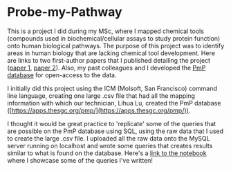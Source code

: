 # Probe-my-Pathway

This is a project I did during my MSc, where I mapped chemical tools (compounds used in biochemical/cellular assays to study protein function) onto human biological pathways. The purpose of this project was to identify areas in human biology that are lacking chemical tool development. Here are links to two first-author papers that I published detailing the project ([paper 1](https://www.sciencedirect.com/science/article/pii/S1359644624002691), [paper 2](https://academic.oup.com/database/article/doi/10.1093/database/baae116/7917298?login=false)). Also, my past colleagues and I developed the [PmP database](https://apps.thesgc.org/pmp/) for open-access to the data.

I initially did this project using the ICM (Molsoft, San Francisco) command line language, creating one large .csv file that had all the mapping information with which our technician, Lihua Lu, created the PmP database ([https://apps.thesgc.org/pmp/](https://apps.thesgc.org/pmp/)).

I thought it would be great practice to 'replicate' some of the queries that are possible on the PmP database using SQL, using the raw data that I used to create the large .csv file. I uploaded all the raw data onto the MySQL server running on localhost and wrote some queries that creates results similar to what is found on the database. Here's a [link to the notebook](https://github.com/angelahjkwak/Probe-my-Pathway/blob/main/PmP_in_SQL.ipynb) where I showcase some of the queries I've written! 

